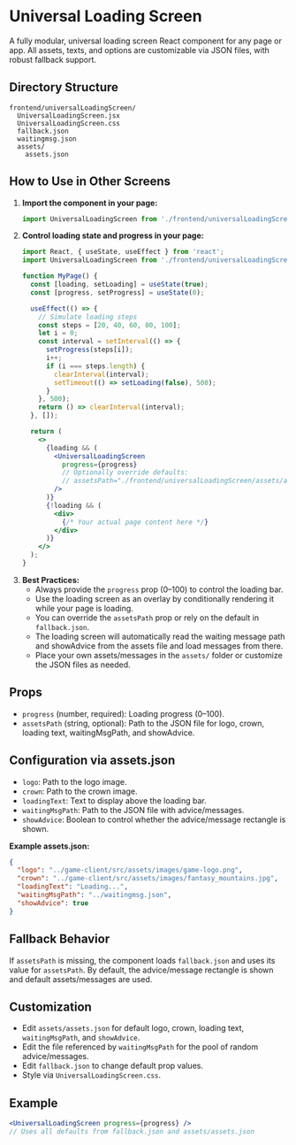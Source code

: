 # Universal Loading Screen

A fully modular, universal loading screen React component for any page or app. All assets, texts, and options are customizable via JSON files, with robust fallback support.

## Directory Structure
```
frontend/universalLoadingScreen/
  UniversalLoadingScreen.jsx
  UniversalLoadingScreen.css
  fallback.json
  waitingmsg.json
  assets/
    assets.json
```

## How to Use in Other Screens

1. **Import the component in your page:**
   ```jsx
   import UniversalLoadingScreen from './frontend/universalLoadingScreen/UniversalLoadingScreen';
   ```
2. **Control loading state and progress in your page:**
   ```jsx
   import React, { useState, useEffect } from 'react';
   import UniversalLoadingScreen from './frontend/universalLoadingScreen/UniversalLoadingScreen';

   function MyPage() {
     const [loading, setLoading] = useState(true);
     const [progress, setProgress] = useState(0);

     useEffect(() => {
       // Simulate loading steps
       const steps = [20, 40, 60, 80, 100];
       let i = 0;
       const interval = setInterval(() => {
         setProgress(steps[i]);
         i++;
         if (i === steps.length) {
           clearInterval(interval);
           setTimeout(() => setLoading(false), 500);
         }
       }, 500);
       return () => clearInterval(interval);
     }, []);

     return (
       <>
         {loading && (
           <UniversalLoadingScreen
             progress={progress}
             // Optionally override defaults:
             // assetsPath="./frontend/universalLoadingScreen/assets/assets.json"
           />
         )}
         {!loading && (
           <div>
             {/* Your actual page content here */}
           </div>
         )}
       </>
     );
   }
   ```
3. **Best Practices:**
   - Always provide the `progress` prop (0–100) to control the loading bar.
   - Use the loading screen as an overlay by conditionally rendering it while your page is loading.
   - You can override the `assetsPath` prop or rely on the default in `fallback.json`.
   - The loading screen will automatically read the waiting message path and showAdvice from the assets file and load messages from there.
   - Place your own assets/messages in the `assets/` folder or customize the JSON files as needed.

## Props
- `progress` (number, required): Loading progress (0–100).
- `assetsPath` (string, optional): Path to the JSON file for logo, crown, loading text, waitingMsgPath, and showAdvice.

## Configuration via assets.json
- `logo`: Path to the logo image.
- `crown`: Path to the crown image.
- `loadingText`: Text to display above the loading bar.
- `waitingMsgPath`: Path to the JSON file with advice/messages.
- `showAdvice`: Boolean to control whether the advice/message rectangle is shown.

**Example assets.json:**
```json
{
  "logo": "../game-client/src/assets/images/game-logo.png",
  "crown": "../game-client/src/assets/images/fantasy_mountains.jpg",
  "loadingText": "Loading...",
  "waitingMsgPath": "../waitingmsg.json",
  "showAdvice": true
}
```

## Fallback Behavior
If `assetsPath` is missing, the component loads `fallback.json` and uses its value for `assetsPath`. By default, the advice/message rectangle is shown and default assets/messages are used.

## Customization
- Edit `assets/assets.json` for default logo, crown, loading text, `waitingMsgPath`, and `showAdvice`.
- Edit the file referenced by `waitingMsgPath` for the pool of random advice/messages.
- Edit `fallback.json` to change default prop values.
- Style via `UniversalLoadingScreen.css`.

## Example
```jsx
<UniversalLoadingScreen progress={progress} />
// Uses all defaults from fallback.json and assets/assets.json
```